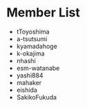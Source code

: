 # Member List
* tToyoshima
* a-tsutsumi
* kyamadahoge
* k-okajima
* nhashi
* esm-watanabe
* yashi884
* mahaker
* eishida
* SakikoFukuda
